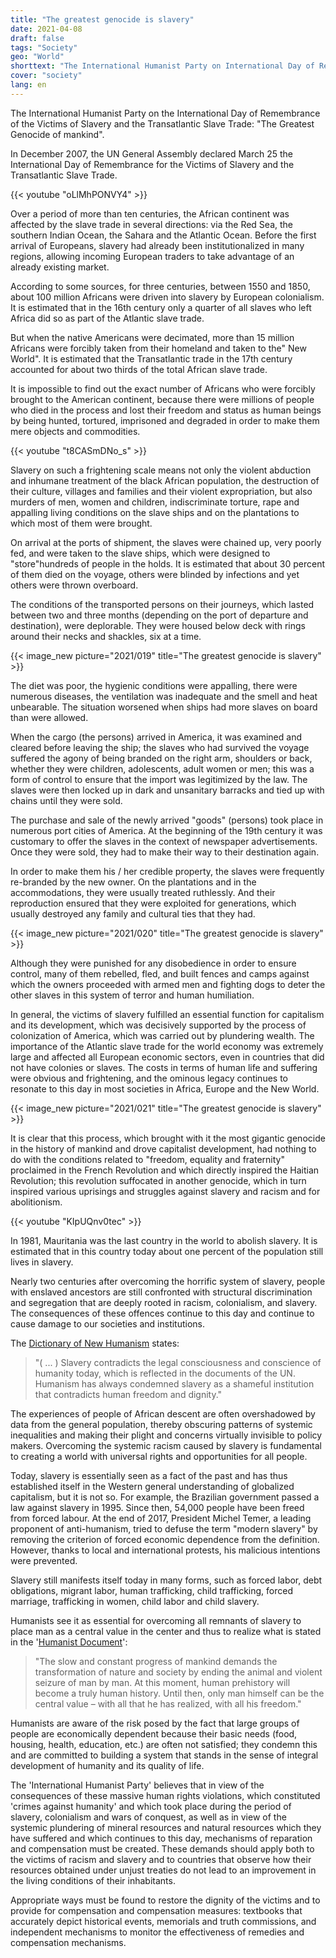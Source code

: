 ```yaml
---
title: "The greatest genocide is slavery"
date: 2021-04-08
draft: false
tags: "Society"
geo: "World"
shorttext: "The International Humanist Party on International Day of Remembrance for Victims of Slavery and the Transatlantic Slave Trade"
cover: "society"
lang: en
---
```


The International Humanist Party on the International Day of Remembrance of the Victims of Slavery and the Transatlantic Slave Trade: "The Greatest Genocide of mankind".

In December 2007, the UN General Assembly declared March 25 the International Day of Remembrance for the Victims of Slavery and the Transatlantic Slave Trade.

{{< youtube "oLlMhPONVY4" >}}

Over a period of more than ten centuries, the African continent was affected by the slave trade in several directions: via the Red Sea, the southern Indian Ocean, the Sahara and the Atlantic Ocean. Before the first arrival of Europeans, slavery had already been institutionalized in many regions, allowing incoming European traders to take advantage of an already existing market.

According to some sources, for three centuries, between 1550 and 1850, about 100 million Africans were driven into slavery by European colonialism. It is estimated that in the 16th century only a quarter of all slaves who left Africa did so as part of the Atlantic slave trade.

But when the native Americans were decimated, more than 15 million Africans were forcibly taken from their homeland and taken to the" New World". It is estimated that the Transatlantic trade in the 17th century accounted for about two thirds of the total African slave trade.

It is impossible to find out the exact number of Africans who were forcibly brought to the American continent, because there were millions of people who died in the process and lost their freedom and status as human beings by being hunted, tortured, imprisoned and degraded in order to make them mere objects and commodities.

{{< youtube "t8CASmDNo_s" >}}

Slavery on such a frightening scale means not only the violent abduction and inhumane treatment of the black African population, the destruction of their culture, villages and families and their violent expropriation, but also murders of men, women and children, indiscriminate torture, rape and appalling living conditions on the slave ships and on the plantations to which most of them were brought.

On arrival at the ports of shipment, the slaves were chained up, very poorly fed, and were taken to the slave ships, which were designed to "store"hundreds of people in the holds. It is estimated that about 30 percent of them died on the voyage, others were blinded by infections and yet others were thrown overboard.

The conditions of the transported persons on their journeys, which lasted between two and three months (depending on the port of departure and destination), were deplorable. They were housed below deck with rings around their necks and shackles, six at a time.

{{< image_new picture="2021/019" title="The greatest genocide is slavery" >}}

The diet was poor, the hygienic conditions were appalling, there were numerous diseases, the ventilation was inadequate and the smell and heat unbearable. The situation worsened when ships had more slaves on board than were allowed.

When the cargo (the persons) arrived in America, it was examined and cleared before leaving the ship; the slaves who had survived the voyage suffered the agony of being branded on the right arm, shoulders or back, whether they were children, adolescents, adult women or men; this was a form of control to ensure that the import was legitimized by the law. The slaves were then locked up in dark and unsanitary barracks and tied up with chains until they were sold.

The purchase and sale of the newly arrived "goods" (persons) took place in numerous port cities of America. At the beginning of the 19th century it was customary to offer the slaves in the context of newspaper advertisements.  Once they were sold, they had to make their way to their destination again.

In order to make them his / her credible property, the slaves were frequently re-branded by the new owner. On the plantations and in the accommodations, they were usually treated ruthlessly. And their reproduction ensured that they were exploited for generations, which usually destroyed any family and cultural ties that they had.

{{< image_new picture="2021/020" title="The greatest genocide is slavery" >}}

Although they were punished for any disobedience in order to ensure control, many of them rebelled, fled, and built fences and camps against which the owners proceeded with armed men and fighting dogs to deter the other slaves in this system of terror and human humiliation.

In general, the victims of slavery fulfilled an essential function for capitalism and its development, which was decisively supported by the process of colonization of America, which was carried out by plundering wealth. The importance of the Atlantic slave trade for the world economy was extremely large and affected all European economic sectors, even in countries that did not have colonies or slaves. The costs in terms of human life and suffering were obvious and frightening, and the ominous legacy continues to resonate to this day in most societies in Africa, Europe and the New World.

{{< image_new picture="2021/021" title="The greatest genocide is slavery" >}}

It is clear that this process, which brought with it the most gigantic genocide in the history of mankind and drove capitalist development, had nothing to do with the conditions related to "freedom, equality and fraternity" proclaimed in the French Revolution and which directly inspired the Haitian Revolution; this revolution suffocated in another genocide, which in turn inspired various uprisings and struggles against slavery and racism and for abolitionism.

{{< youtube "KIpUQnv0tec" >}}

In 1981, Mauritania was the last country in the world to abolish slavery. It is estimated that in this country today about one percent of the population still lives in slavery.

Nearly two centuries after overcoming the horrific system of slavery, people with enslaved ancestors are still confronted with structural discrimination and segregation that are deeply rooted in racism, colonialism, and slavery. The consequences of these offences continue to this day and continue to cause damage to our societies and institutions.

The [Dictionary of New Humanism](/static/downloads/woerterbuch_des_neuen_humanismus.pdf "Wörterbuch des Humanismus") states:

> "( ... ) Slavery contradicts the legal consciousness and conscience of humanity today, which is reflected in the documents of the UN. Humanism has always condemned slavery as a shameful institution that contradicts human freedom and dignity."

The experiences of people of African descent are often overshadowed by data from the general population, thereby obscuring patterns of systemic inequalities and making their plight and concerns virtually invisible to policy makers. Overcoming the systemic racism caused by slavery is fundamental to creating a world with universal rights and opportunities for all people.

Today, slavery is essentially seen as a fact of the past and has thus established itself in the Western general understanding of globalized capitalism, but it is not so. For example, the Brazilian government passed a law against slavery in 1995. Since then, 54,000 people have been freed from forced labour. At the end of 2017, President Michel Temer, a leading proponent of anti-humanism, tried to defuse the term "modern slavery" by removing the criterion of forced economic dependence from the definition. However, thanks to local and international protests, his malicious intentions were prevented.

Slavery still manifests itself today in many forms, such as forced labor, debt obligations, migrant labor, human trafficking, child trafficking, forced marriage, trafficking in women, child labor and child slavery.

Humanists see it as essential for overcoming all remnants of slavery to place man as a central value in the center and thus to realize what is stated in the '[Humanist Document](/static/downloads/dokument_der_humanistischen_bewegung.pdf "DOKUMENT DER HUMANISTISCHEN BEWEGUNG")':

> "The slow and constant progress of mankind demands the transformation of nature and society by ending the animal and violent seizure of man by man. At this moment, human prehistory will become a truly human history. Until then, only man himself can be the central value – with all that he has realized, with all his freedom."

Humanists are aware of the risk posed by the fact that large groups of people are economically dependent because their basic needs (food, housing, health, education, etc.) are often not satisfied; they condemn this and are committed to building a system that stands in the sense of integral development of humanity and its quality of life.

The 'International Humanist Party' believes that in view of the consequences of these massive human rights violations, which constituted 'crimes against humanity' and which took place during the period of slavery, colonialism and wars of conquest, as well as in view of the systemic plundering of mineral resources and natural resources which they have suffered and which continues to this day, mechanisms of reparation and compensation must be created. These demands should apply both to the victims of racism and slavery and to countries that observe how their resources obtained under unjust treaties do not lead to an improvement in the living conditions of their inhabitants.

Appropriate ways must be found to restore the dignity of the victims and to provide for compensation and compensation measures: textbooks that accurately depict historical events, memorials and truth commissions, and independent mechanisms to monitor the effectiveness of remedies and compensation mechanisms.
